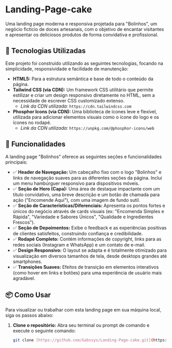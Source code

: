 # Landing-Page-cake

Uma landing page moderna e responsiva projetada para "Bolinhos", um negócio ficticio de doces artesanais, com o objetivo de encantar visitantes e apresentar os deliciosos produtos de forma convidativa e profissional.

## 🚀 Tecnologias Utilizadas

Este projeto foi construído utilizando as seguintes tecnologias, focando na simplicidade, responsividade e facilidade de manutenção:

* **HTML5:** Para a estrutura semântica e base de todo o conteúdo da página.
* **Tailwind CSS (via CDN):** Um framework CSS utilitário que permite estilizar e criar um design responsivo diretamente no HTML, sem a necessidade de escrever CSS customizado extenso.
    * *Link da CDN utilizada:* `https://cdn.tailwindcss.com`
* **Phosphor Icons (via CDN):** Uma biblioteca de ícones leve e flexível, utilizada para adicionar elementos visuais como o ícone do logo e os ícones no rodapé.
    * *Link da CDN utilizada:* `https://unpkg.com/@phosphor-icons/web`

## 🎯 Funcionalidades

A landing page "Bolinhos" oferece as seguintes seções e funcionalidades principais:

* ✅ **Header de Navegação:** Um cabeçalho fixo com o logo "Bolinhos" e links de navegação suaves para as diferentes seções da página. Inclui um menu hambúrguer responsivo para dispositivos móveis.
* ✅ **Seção de Hero (Capa):** Uma área de destaque impactante com um título convidativo, uma breve descrição e um botão de chamada para ação ("Encomende Aqui"), com uma imagem de fundo sutil.
* ✅ **Seção de Características/Diferenciais:** Apresenta os pontos fortes e únicos do negócio através de cards visuais (ex: "Encomenda Simples e Rápida", "Variedade e Sabores Únicos", "Qualidade e Ingredientes Frescos").
* ✅ **Seção de Depoimentos:** Exibe o feedback e as experiências positivas de clientes satisfeitos, construindo confiança e credibilidade.
* ✅ **Rodapé Completo:** Contém informações de copyright, links para as redes sociais (Instagram e WhatsApp) e um contato de e-mail.
* ✅ **Design Responsivo:** O layout se adapta e é totalmente otimizado para visualização em diversos tamanhos de tela, desde desktops grandes até smartphones.
* ✅ **Transições Suaves:** Efeitos de transição em elementos interativos (como hover em links e botões) para uma experiência de usuário mais agradável.

## 📦 Como Usar

Para visualizar ou trabalhar com esta landing page em sua máquina local, siga os passos abaixo:

1.  **Clone o repositório:**
    Abra seu terminal ou prompt de comando e execute o seguinte comando:
    ```bash
    git clone [https://github.com/Gabssys/Landing-Page-cake.git](https://github.com/Gabssys/Landing-Page-cake.git)
    ```
